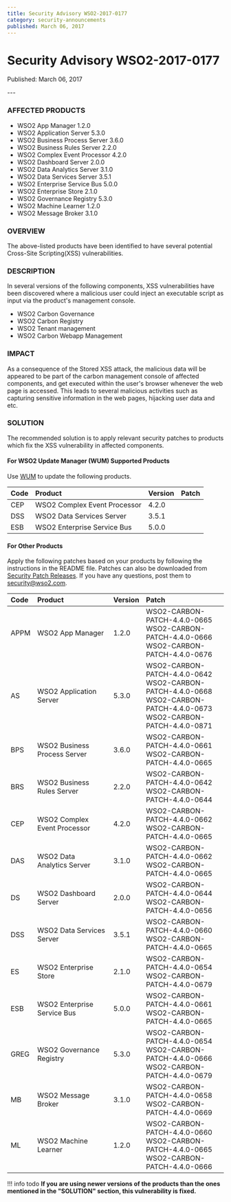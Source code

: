 ```yaml
---
title: Security Advisory WSO2-2017-0177
category: security-announcements
published: March 06, 2017
---
```


# Security Advisory WSO2-2017-0177

<p class="doc-info">Published: March 06, 2017</p>
---

### AFFECTED PRODUCTS
* WSO2 App Manager 1.2.0
* WSO2 Application Server 5.3.0
* WSO2 Business Process Server 3.6.0
* WSO2 Business Rules Server 2.2.0
* WSO2 Complex Event Processor 4.2.0
* WSO2 Dashboard Server 2.0.0
* WSO2 Data Analytics Server 3.1.0
* WSO2 Data Services Server 3.5.1
* WSO2 Enterprise Service Bus 5.0.0
* WSO2 Enterprise Store 2.1.0
* WSO2 Governance Registry 5.3.0
* WSO2 Machine Learner 1.2.0
* WSO2 Message Broker 3.1.0


### OVERVIEW
The above-listed products have been identified to have several potential Cross-Site Scripting(XSS) vulnerabilities.


### DESCRIPTION
In several versions of the following components, XSS vulnerabilities have been discovered where a malicious user could inject an executable script as input via the product's management console.

* WSO2 Carbon Governance
* WSO2 Carbon Registry
* WSO2 Tenant management
* WSO2 Carbon Webapp Management


### IMPACT
As a consequence of the Stored XSS attack, the malicious data will be appeared to be part of the carbon management console of affected components, and get executed within the user's browser whenever the web page is accessed. This leads to several malicious activities such as capturing sensitive information in the web pages, hijacking user data and etc.


### SOLUTION
The recommended solution is to apply relevant security patches to products which fix the XSS vulnerability in affected components.

#### For WSO2 Update Manager (WUM) Supported Products
Use [WUM](https://wso2.com/updates/wum/) to update the following products.


| **Code** | **Product** | **Version** | **Patch**  |
| :--- | :------ | :------ | :------ |
| CEP | WSO2 Complex Event Processor | 4.2.0 |
| DSS | WSO2 Data Services Server | 3.5.1 |
| ESB | WSO2 Enterprise Service Bus | 5.0.0 |


#### For Other Products
Apply the following patches based on your products by following the instructions in the README file. Patches can also be downloaded from [Security Patch Releases](https://wso2.com/security-patch-releases/). If you have any questions, post them to <security@wso2.com>.


| Code | Product | Version | Patch | 
| :--- | :------ | :------ | :---- |
| APPM | WSO2 App Manager | 1.2.0 | WSO2-CARBON-PATCH-4.4.0-0665 <br> WSO2-CARBON-PATCH-4.4.0-0666 <br> WSO2-CARBON-PATCH-4.4.0-0676 |
| AS | WSO2 Application Server | 5.3.0 | WSO2-CARBON-PATCH-4.4.0-0642 <br> WSO2-CARBON-PATCH-4.4.0-0668 <br> WSO2-CARBON-PATCH-4.4.0-0673 <br> WSO2-CARBON-PATCH-4.4.0-0871 |
| BPS | WSO2 Business Process Server | 3.6.0 | WSO2-CARBON-PATCH-4.4.0-0661 <br> WSO2-CARBON-PATCH-4.4.0-0665 |
| BRS | WSO2 Business Rules Server | 2.2.0 | WSO2-CARBON-PATCH-4.4.0-0642 <br> WSO2-CARBON-PATCH-4.4.0-0644 |
| CEP | WSO2 Complex Event Processor | 4.2.0 | WSO2-CARBON-PATCH-4.4.0-0662 <br> WSO2-CARBON-PATCH-4.4.0-0665 |
| DAS | WSO2 Data Analytics Server | 3.1.0 | WSO2-CARBON-PATCH-4.4.0-0662 <br> WSO2-CARBON-PATCH-4.4.0-0665 |
| DS | WSO2 Dashboard Server | 2.0.0 | WSO2-CARBON-PATCH-4.4.0-0644 <br> WSO2-CARBON-PATCH-4.4.0-0656 |
| DSS | WSO2 Data Services Server | 3.5.1 | WSO2-CARBON-PATCH-4.4.0-0660 <br> WSO2-CARBON-PATCH-4.4.0-0665 |
| ES | WSO2 Enterprise Store | 2.1.0 |  WSO2-CARBON-PATCH-4.4.0-0654 <br> WSO2-CARBON-PATCH-4.4.0-0679 |
| ESB | WSO2 Enterprise Service Bus | 5.0.0 | WSO2-CARBON-PATCH-4.4.0-0661 <br> WSO2-CARBON-PATCH-4.4.0-0665 |
| GREG | WSO2 Governance Registry | 5.3.0 | WSO2-CARBON-PATCH-4.4.0-0654 <br> WSO2-CARBON-PATCH-4.4.0-0666 <br> WSO2-CARBON-PATCH-4.4.0-0679 |
| MB | WSO2 Message Broker | 3.1.0 | WSO2-CARBON-PATCH-4.4.0-0658 <br> WSO2-CARBON-PATCH-4.4.0-0669 |
| ML | WSO2 Machine Learner | 1.2.0 | WSO2-CARBON-PATCH-4.4.0-0660 <br> WSO2-CARBON-PATCH-4.4.0-0665 <br> WSO2-CARBON-PATCH-4.4.0-0666 |


!!! info todo
    **If you are using newer versions of the products than the ones mentioned in the "SOLUTION" section, this vulnerability is fixed.**
